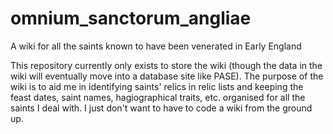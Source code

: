 # omnium_sanctorum_angliae
A wiki for all the saints known to have been venerated in Early England 

This repository currently only exists to store the wiki (though the data in the wiki will eventually move into a database site like PASE). The purpose of the wiki is to aid me in identifying saints' relics in relic lists and keeping the feast dates, saint names, hagiographical traits, etc. organised for all the saints I deal with. I just don't want to have to code a wiki from the ground up. 
